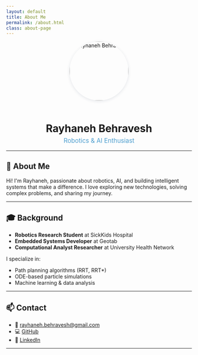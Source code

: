 ```yaml
---
layout: default
title: About Me
permalink: /about.html
class: about-page
---
```


<div align="center">
  <img src="{{ site.baseurl }}/assets/img/{{ site.author-img }}" alt="Rayhaneh Behravesh" width="160" style="border-radius: 50%; box-shadow: 0 2px 8px rgba(38,57,89,0.12); margin-bottom: 20px;">
  <h1 style="margin-bottom: 0.2em;">Rayhaneh Behravesh</h1>
  <p style="font-size: 1.2em; color: #4f9fcf; margin-top: 0;">Robotics & AI Enthusiast</p>
</div>

---

## 👋 About Me

Hi! I'm Rayhaneh, passionate about robotics, AI, and building intelligent systems that make a difference. I love exploring new technologies, solving complex problems, and sharing my journey.

---

## 🎓 Background

- **Robotics Research Student** at SickKids Hospital  
- **Embedded Systems Developer** at Geotab  
- **Computational Analyst Researcher** at University Health Network  

I specialize in:
- Path planning algorithms (RRT, RRT*)
- ODE-based particle simulations
- Machine learning & data analysis

---

## 📫 Contact

- 📧 [rayhaneh.behravesh@gmail.com](mailto:rayhaneh.behravesh@gmail.com)
- 💻 [GitHub](https://github.com/rayhanehb)
- 💼 [LinkedIn](https://www.linkedin.com/in/r-behravesh)

---

<style>
.about-page h1, .about-page h2, .about-page h3 {
  color: #263959;
  font-family: 'PT Serif', serif;
}
.about-page {
  max-width: 700px;
  margin: 40px auto;
  padding: 30px 24px;
  background: #fff;
  border-radius: 10px;
  box-shadow: 0 2px 16px rgba(38,57,89,0.07);
  text-align: left;
}
.about-page ul {
  margin-left: 1.5em;
}
.about-page a {
  color: #4f9fcf;
  text-decoration: none;
}
.about-page a:hover {
  text-decoration: underline;
}
</style>